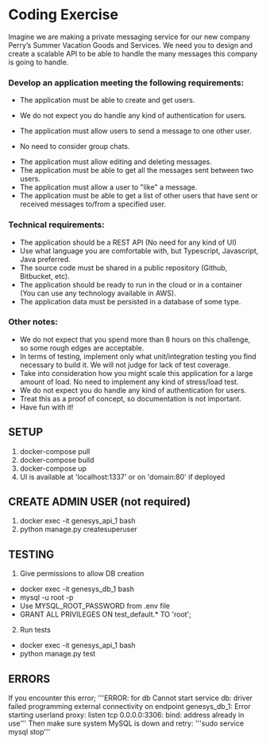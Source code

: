 # Coding Exercise

Imagine we are making a private messaging service for our new company Perry’s Summer Vacation Goods and Services. We need you to design and create a scalable API to be able to handle the many messages this company is going to handle.

### Develop an application meeting the following requirements:

* The application must be able to create and get users.
- We do not expect you do handle any kind of authentication for users.
* The application must allow users to send a message to one other user.
- No need to consider group chats.
* The application must allow editing and deleting messages.
* The application must be able to get all the messages sent between two users.
* The application must allow a user to "like" a message.
* The application must be able to get a list of other users that have sent or received messages to/from a specified user.

### Technical requirements:

* The application should be a REST API (No need for any kind of UI)
* Use what language you are comfortable with, but Typescript, Javascript, Java preferred.
* The source code must be shared in a public repository (Github, Bitbucket, etc).
* The application should be ready to run in the cloud or in a container (You can use any technology available in AWS).
* The application data must be persisted in a database of some type.

### Other notes:

* We do not expect that you spend more than 8 hours on this challenge, so some rough edges are acceptable.
* In terms of testing, implement only what unit/integration testing you find necessary to build it. We will not judge for lack of test coverage.
* Take into consideration how you might scale this application for a large amount of load. No need to implement any kind of stress/load test.
* We do not expect you do handle any kind of authentication for users.
* Treat this as a proof of concept, so documentation is not important.
* Have fun with it!

## SETUP
1. docker-compose pull
2. docker-compose build
3. docker-compose up
4. UI is available at 'localhost:1337' or on 'domain:80' if deployed

## CREATE ADMIN USER (not required)
1. docker exec -it genesys_api_1 bash
2. python manage.py createsuperuser

## TESTING
1. Give permissions to allow DB creation
* docker exec -it genesys_db_1 bash
* mysql -u root -p
* Use MYSQL_ROOT_PASSWORD from .env file
* GRANT ALL PRIVILEGES ON test_default.* TO 'root';
2. Run tests
* docker exec -it genesys_api_1 bash
* python manage.py test

## ERRORS
If you encounter this error;
'''ERROR: for db  Cannot start service db: driver failed programming external connectivity on endpoint genesys_db_1: Error starting userland proxy: listen tcp 0.0.0.0:3306: bind: address already in use'''
Then make sure system MySQL is down and retry:
'''sudo service mysql stop'''